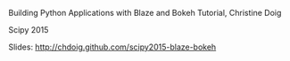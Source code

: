 Building Python Applications with Blaze and Bokeh Tutorial, Christine Doig

Scipy 2015

Slides: http://chdoig.github.com/scipy2015-blaze-bokeh